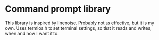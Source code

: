 # Command prompt library
This library is inspired by linenoise. Probably not as effective, but it is my own. Uses termios.h
to set terminal settings, so that it reads and writes, when and how I want it to.